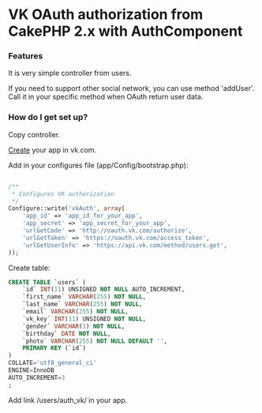 # VK OAuth authorization from CakePHP 2.x with AuthComponent #

### Features ###

It is very simple controller from users. 

If you need to support other social network, you can use method 'addUser'. Call it in your specific method when OAuth return user data.

### How do I get set up? ###

Copy controller.

[Create](https://vk.com/editapp?act=create) your app in vk.com.

Add in your configures file (app/Config/bootstrap.php): 

```php

/**
 * Configures VK authorization
 */
Configure::write('vkAuth', array(
	'app_id' => 'app_id_for_your_app',
	'app_secret' => 'app_secret_for_your_app',
 	'urlGetCode' => 'http://oauth.vk.com/authorize',
 	'urlGetToken' => 'https://oauth.vk.com/access_token',
 	'urlGetUserInfo' => 'https://api.vk.com/method/users.get',    
));

```

Create table:

```sql
CREATE TABLE `users` (
	`id` INT(11) UNSIGNED NOT NULL AUTO_INCREMENT,
	`first_name` VARCHAR(255) NOT NULL,
	`last_name` VARCHAR(255) NOT NULL,
	`email` VARCHAR(255) NOT NULL,
	`vk_key` INT(11) UNSIGNED NOT NULL,
	`gender` VARCHAR(1) NOT NULL,
	`birthday` DATE NOT NULL,
	`photo` VARCHAR(255) NOT NULL DEFAULT '',
	PRIMARY KEY (`id`)
)
COLLATE='utf8_general_ci'
ENGINE=InnoDB
AUTO_INCREMENT=3
;
```

Add link /users/auth_vk/ in your app.
